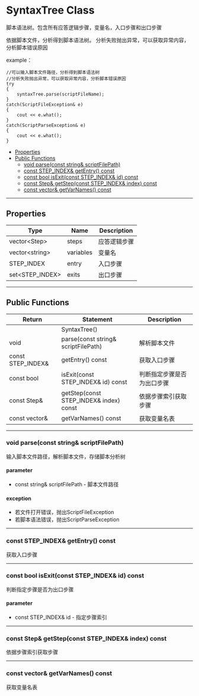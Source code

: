 # SyntaxTree Class

脚本语法树。包含所有应答逻辑步骤，变量名，入口步骤和出口步骤

依据脚本文件，分析得到脚本语法树。
分析失败抛出异常，可以获取异常内容，分析脚本错误原因

example：

    //可以输入脚本文件路径，分析得到脚本语法树
    //分析失败抛出异常，可以获取异常内容，分析脚本错误原因
    try
    {
        syntaxTree.parse(scriptFileName);
    }
    catch(ScriptFileException& e)
    {
 		cout << e.what();
    }
    catch(ScriptParseException& e)
    {
 		cout << e.what();
    } 

- [Properties](#properties)
- [Public Functions](#public-functions)
  - [void parse(const string\& scriptFilePath)](#void-parseconst-string-scriptfilepath)
  - [const STEP\_INDEX\& getEntry() const](#const-step_index-getentry-const)
  - [const bool isExit(const STEP\_INDEX\& id) const](#const-bool-isexitconst-step_index-id-const)
  - [const Step\& getStep(const STEP\_INDEX\& index) const](#const-step-getstepconst-step_index-index-const)
  - [const vector\& getVarNames() const](#const-vector-getvarnames-const)


---
## Properties

|Type|Name|Description|
|---|---|---|
|vector\<Step>|steps|应答逻辑步骤|
|vector\<string>|variables|变量名|
|STEP_INDEX|entry|入口步骤|
|set\<STEP_INDEX>|exits|出口步骤|

---
## Public Functions

|Return|Statement|Description|
|---|---|---|
||SyntaxTree()||
|void|parse(const string& scriptFilePath)|解析脚本文件|
|const STEP_INDEX&|getEntry() const|获取入口步骤|
|const bool|isExit(const STEP_INDEX& id) const|判断指定步骤是否为出口步骤|
|const Step&|getStep(const STEP_INDEX& index) const|依据步骤索引获取步骤|
|const vector<string>&|getVarNames() const|获取变量名表|

---
### void parse(const string& scriptFilePath)

输入脚本文件路径，解析脚本文件，存储脚本分析树

#### parameter

* const string& scriptFilePath - 脚本文件路径

#### exception

* 若文件打开错误，抛出ScriptFileException
* 若脚本语法错误，抛出ScriptParseException
  
---
### const STEP_INDEX& getEntry() const

获取入口步骤

---
### const bool isExit(const STEP_INDEX& id) const

判断指定步骤是否为出口步骤

#### parameter

* const STEP_INDEX& id - 指定步骤索引

---
### const Step& getStep(const STEP_INDEX& index) const

依据步骤索引获取步骤

---
### const vector<string>& getVarNames() const

获取变量名表